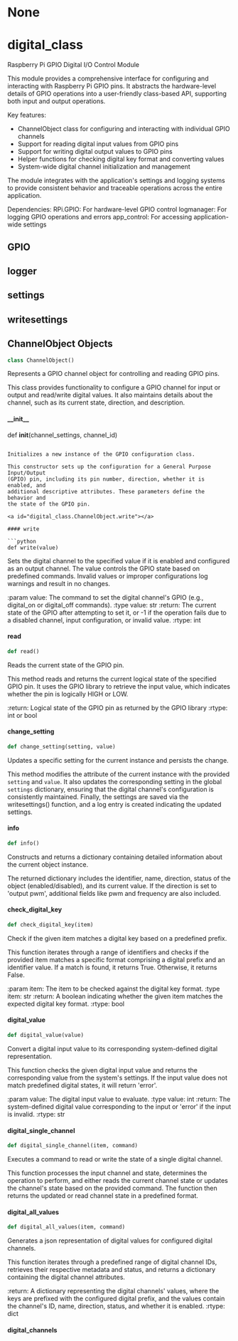 # None

<a id="digital_class"></a>

# digital\_class

Raspberry Pi GPIO Digital I/O Control Module

This module provides a comprehensive interface for configuring and interacting with
Raspberry Pi GPIO pins. It abstracts the hardware-level details of GPIO operations
into a user-friendly class-based API, supporting both input and output operations.

Key features:
- ChannelObject class for configuring and interacting with individual GPIO channels
- Support for reading digital input values from GPIO pins
- Support for writing digital output values to GPIO pins
- Helper functions for checking digital key format and converting values
- System-wide digital channel initialization and management

The module integrates with the application's settings and logging systems to provide
consistent behavior and traceable operations across the entire application.

Dependencies:
    RPi.GPIO: For hardware-level GPIO control
    logmanager: For logging GPIO operations and errors
    app_control: For accessing application-wide settings

<a id="digital_class.GPIO"></a>

## GPIO

<a id="digital_class.logger"></a>

## logger

<a id="digital_class.settings"></a>

## settings


<a id="digital_class.writesettings"></a>

## writesettings



<a id="digital_class.ChannelObject"></a>

## ChannelObject Objects

```python
class ChannelObject()
```

Represents a GPIO channel object for controlling and reading GPIO pins.

This class provides functionality to configure a GPIO channel for input or
output and read/write digital values. It also maintains details about the
channel, such as its current state, direction, and description.

<a id="digital_class.ChannelObject.__init__"></a>

#### \_\_init\_\_



def __init__(channel_settings, channel_id)



```

Initializes a new instance of the GPIO configuration class.

This constructor sets up the configuration for a General Purpose Input/Output
(GPIO) pin, including its pin number, direction, whether it is enabled, and
additional descriptive attributes. These parameters define the behavior and
the state of the GPIO pin.

<a id="digital_class.ChannelObject.write"></a>

#### write

```python
def write(value)
```

Sets the digital channel to the specified value if it is enabled and configured
as an output channel. The value controls the GPIO state based on predefined
commands. Invalid values or improper configurations log warnings and result
in no changes.

:param value: The command to set the digital channel's GPIO (e.g., digital_on
              or digital_off commands).
:type value: str
:return: The current state of the GPIO after attempting to set it, or -1 if
         the operation fails due to a disabled channel, input configuration,
         or invalid value.
:rtype: int

<a id="digital_class.ChannelObject.read"></a>

#### read

```python
def read()
```

Reads the current state of the GPIO pin.

This method reads and returns the current logical state of the specified
GPIO pin. It uses the GPIO library to retrieve the input value, which
indicates whether the pin is logically HIGH or LOW.

:return: Logical state of the GPIO pin as returned by the GPIO library
:rtype: int or bool


<a id="digital_class.ChannelObject.change_setting"></a>

#### change\_setting

```python
def change_setting(setting, value)
```

Updates a specific setting for the current instance and persists the change.

This method modifies the attribute of the current instance with the provided
`setting` and `value`. It also updates the corresponding setting in the global
`settings` dictionary, ensuring that the digital channel's configuration is
consistently maintained. Finally, the settings are saved via the writesettings()
function, and a log entry is created indicating the updated settings.

<a id="digital_class.ChannelObject.info"></a>

#### info

```python
def info()
```

Constructs and returns a dictionary containing detailed information about the
current object instance.

The returned dictionary includes the identifier, name, direction, status of
the object (enabled/disabled), and its current value. If the direction is set
to 'output pwm', additional fields like pwm and frequency are also included.


<a id="digital_class.check_digital_key"></a>

#### check\_digital\_key

```python
def check_digital_key(item)
```

Check if the given item matches a digital key based on a predefined prefix.

This function iterates through a range of identifiers and checks if the
provided item matches a specific format comprising a digital prefix and an
identifier value. If a match is found, it returns True. Otherwise, it
returns False.

:param item: The item to be checked against the digital key format.
:type item: str
:return: A boolean indicating whether the given item matches the expected digital key format.
:rtype: bool

<a id="digital_class.digital_value"></a>

#### digital\_value

```python
def digital_value(value)
```

Convert a digital input value to its corresponding system-defined digital representation.

This function checks the given digital input value and returns the corresponding value
from the system's settings. If the input value does not match predefined digital states,
it will return 'error'.

:param value: The digital input value to evaluate.
:type value: int
:return: The system-defined digital value corresponding to the input or 'error' if the input
         is invalid.
:rtype: str

<a id="digital_class.digital_single_channel"></a>

#### digital\_single\_channel

```python
def digital_single_channel(item, command)
```

Executes a command to read or write the state of a single digital channel.

This function processes the input channel and state, determines the operation
to perform, and either reads the current channel state or updates the channel's
state based on the provided command. The function then returns the updated or
read channel state in a predefined format.

<a id="digital_class.digital_all_values"></a>

#### digital\_all\_values

```python
def digital_all_values(item, command)
```

Generates a json representation of digital values for configured digital channels.

This function iterates through a predefined range of digital channel IDs, retrieves
their respective metadata and status, and returns a dictionary containing the
digital channel attributes.

:return: A dictionary representing the digital channels' values, where the keys
         are prefixed with the configured digital prefix, and the values contain
         the channel's ID, name, direction, status, and whether it is enabled.
:rtype: dict

<a id="digital_class.digital_channels"></a>

#### digital\_channels

